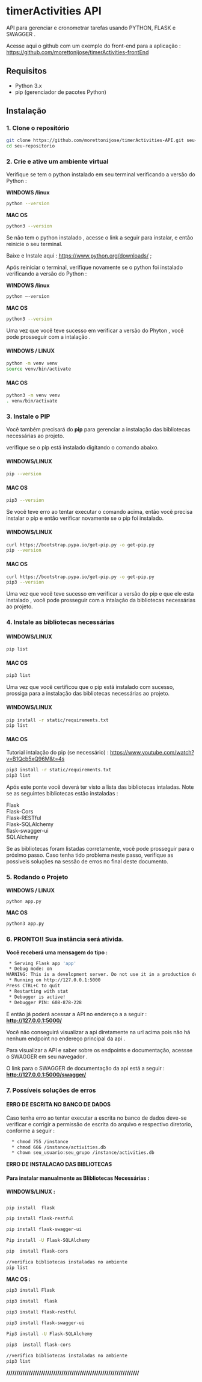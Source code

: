 # timerActivities API
API  para gerenciar e cronometrar  tarefas usando PYTHON, FLASK e SWAGGER .

Acesse aqui  o github com um exemplo do front-end para a aplicação : https://github.com/morettonijose/timerActivities-frontEnd
 
## Requisitos

- Python 3.x
- pip (gerenciador de pacotes Python)

## Instalação


### 1. Clone o repositório

```bash
git clone https://github.com/morettonijose/timerActivities-API.git seu-repositorio
cd seu-repositorio
```



### 2.  Crie e ative um ambiente virtual



Verifique se tem o python instalado em seu terminal verificando a versão do Python   : 

**WINDOWS /linux**
```bash
python --version
```

**MAC OS**
```bash
python3 --version
```

 Se não tem o python instalado , acesse o link a seguir para instalar, e então reinicie o seu terminal.

Baixe e Instale aqui : https://www.python.org/downloads/ ; 

Após reiniciar o terminal, verifique novamente se  o python foi instalado verificando a versão do Python   : 

**WINDOWS /linux**
```bash
python —-version
```

**MAC OS**
```bash
python3 --version
```


Uma vez que você teve sucesso em verificar a versão do Phyton , você pode prosseguir com a intalação . 


#### WINDOWS / LINUX 
```bash
python -m venv venv
source venv/bin/activate
```


#### MAC OS
```bash
python3 -m venv venv
. venv/bin/activate
```






### 3.   Instale o PIP

Você também precisará do **pip** para gerenciar a instalação das bibliotecas necessárias ao projeto. 

verifique se o pip está instalado digitando o comando abaixo. 

#### WINDOWS/LINUX  
```bash
pip --version
```

#### MAC OS 
```bash
pip3 --version
```

Se você teve erro ao tentar executar o comando acima, então você precisa instalar o pip e então verificar novamente se o pip foi instalado.

#### WINDOWS/LINUX  
```bash
curl https://bootstrap.pypa.io/get-pip.py -o get-pip.py
pip --version
```

#### MAC OS 
```bash
curl https://bootstrap.pypa.io/get-pip.py -o get-pip.py
pip3 --version
```

Uma vez que você teve sucesso em verificar a versão do pip e que ele esta instalado , você pode prosseguir com a intalação da bibliotecas necessárias ao projeto. 






### 4.   Instale as bibliotecas necessárias


#### WINDOWS/LINUX  
```bash
pip list
```

#### MAC OS 
```bash
pip3 list
```

Uma vez que você certificou que o pip está instalado com sucesso, prossiga para a instalação das bibliotecas necessárias ao projeto. 

#### WINDOWS/LINUX  
```bash
pip install -r static/requirements.txt
pip list
```


#### MAC OS 
Tutorial intalação do pip (se necessário) : https://www.youtube.com/watch?v=B1Qcb5xQ96M&t=4s

```bash
pip3 install -r static/requirements.txt
pip3 list
```

Após este ponte você deverá ter visto a lista das bibliotecas intaladas. Note se as seguintes bibliotecas estão instaladas : 

Flask            
Flask-Cors       
Flask-RESTful     
Flask-SQLAlchemy  
flask-swagger-ui  
SQLAlchemy        


Se as bibliotecas foram listadas corretamente, você pode prosseguir para o próximo passo. Caso tenha tido problema neste passo, verifique as possiveis soluções na sessão de erros no final deste documento. 




### 5. Rodando o Projeto

**WINDOWS / LINUX**
```bash
python app.py
```

**MAC OS**
```bash
python3 app.py
```


### 6. PRONTO!! Sua instância será ativida. 

**Você receberá uma mensagem do tipo :**
```bash
 * Serving Flask app 'app'
 * Debug mode: on
WARNING: This is a development server. Do not use it in a production deployment. Use a production WSGI server instead.
 * Running on http://127.0.0.1:5000
Press CTRL+C to quit
 * Restarting with stat
 * Debugger is active!
 * Debugger PIN: 608-878-228
```

E então já  poderá acessar a API no endereço a a seguir  : **http://127.0.0.1:5000/**  

Você não conseguirá visualizar a api diretamente na url acima pois não há nenhum endpoint no endereço principal da api .

Para visualizar a API e saber sobre os endpoints e  documentação, acessse o SWAGGER em seu navegador .

O link para o SWAGGER de  documentação da api está a seguir  : **http://127.0.0.1:5000/swagger/**





### 7. Possíveis soluções de erros


#### **ERRO DE ESCRITA NO BANCO DE DADOS**

Caso tenha erro ao tentar executar a escrita no banco de dados deve-se verificar e corrigir a permissão de escrita do arquivo e respectivo diretorio, conforme a seguir :  

```bash
  * chmod 755 /instance
  * chmod 666 /instance/activities.db
  * chown seu_usuario:seu_grupo /instance/activities.db
```

 

**ERRO DE INSTALACAO DAS BIBLIOTECAS**

####  **Para instalar manualmente as Blibliotecas  Necessárias :**


**WINDOWS/LINUX :**
```bash

pip install  flask

pip install flask-restful

pip install flask-swagger-ui

Pip install -U Flask-SQLAlchemy

pip  install flask-cors

//verifica bibliotecas instaladas no ambiente
pip list
```



 
**MAC OS :**

```bash
pip3 install Flask
  
pip3 install  flask

pip3 install flask-restful

pip3 install flask-swagger-ui

Pip3 install -U Flask-SQLAlchemy

pip3  install flask-cors

//verifica bibliotecas instaladas no ambiente
pip3 list
```
 
**/////////////////////////////////////////////////////////////////**



